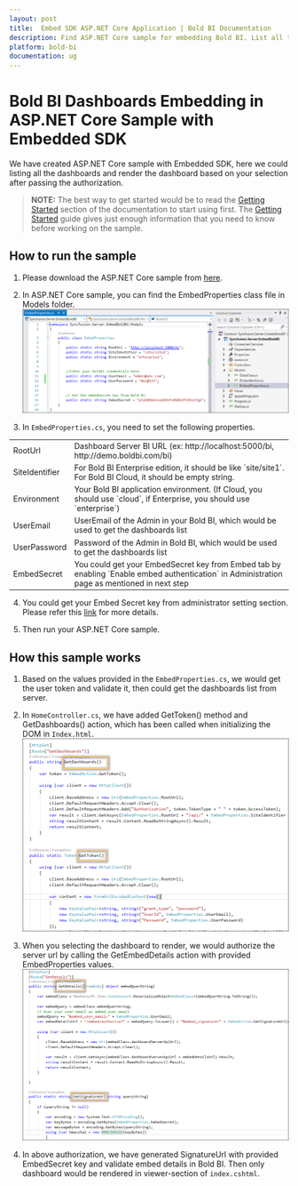 ```yaml
---
layout: post
title:  Embed SDK ASP.NET Core Application | Bold BI Documentation
description: Find ASP.NET Core sample for embedding Bold BI. List all the dashboards and render the dashboard based on your selection after passing the authorization.
platform: bold-bi
documentation: ug
---
```


# Bold BI Dashboards Embedding in ASP.NET Core Sample with Embedded SDK

We have created ASP.NET Core sample with Embedded SDK, here we could listing all the dashboards and render the dashboard based on your selection after passing the authorization.

> **NOTE:**  The best way to get started would be to read the [Getting Started](/embedded-bi/javascript-based/getting-started/) section of the documentation to start using first. The [Getting Started](/embedded-bi/javascript-based/getting-started/) guide gives just enough information that you need to know before working on the sample.  

## How to run the sample

1. Please download the ASP.NET Core sample from [here](https://embed-sdk.boldbi.com/getting-started/asp-net-core/sample.zip).  

2. In ASP.NET Core sample, you can find the EmbedProperties class file in Models folder.
![Properties](/static/assets/embedded/javascript/sample/images/core-properties.png)

3. In `EmbedProperties.cs`, you need to set the following properties.  

<meta charset="utf-8"/>
<table>
  <tbody>
    <tr>
        <td align="left">RootUrl</td>
        <td align="left">Dashboard Server BI URL (ex: http://localhost:5000/bi, http://demo.boldbi.com/bi)</td>
    </tr>
    <tr>
        <td align="left">SiteIdentifier</td>
        <td align="left">For Bold BI Enterprise edition, it should be like `site/site1`. For Bold BI Cloud, it should be empty string.</td>
    </tr>
    <tr>
        <td align="left">Environment</td>
        <td align="left">Your Bold BI application environment. (If Cloud, you should use `cloud`, if  Enterprise, you should use `enterprise`)</td>
    </tr>
    <tr>
        <td align="left">UserEmail</td>
        <td align="left">UserEmail of the Admin in your Bold BI, which would be used to get the dashboards list</td>
    </tr>
    <tr>
        <td align="left">UserPassword</td>
        <td align="left">Password of the Admin in Bold BI, which would be used to get the dashboards list</td>
    </tr>
    <tr>
        <td align="left">EmbedSecret</td>
        <td align="left">You could get your EmbedSecret key from Embed tab by enabling `Enable embed authentication` in Administration page as mentioned in next step</td>
    </tr>
  </tbody>
</table>


4. You could get your Embed Secret key from administrator setting section. Please refer this [link](/embedded-bi/site-administration/embed-settings/) for more details.  

5. Then run your ASP.NET Core sample.

## How this sample works

1. Based on the values provided in the `EmbedProperties.cs`, we would get the user token and validate it, then could get the dashboards list from server.

2. In `HomeController.cs`, we have added GetToken() method and GetDashboards() action, which has been called when initializing the DOM in `Index.html`.
![Initializing the DOM in Core](/static/assets/embedded/javascript/sample/images/core-home-getdashboard.png)

3. When you selecting the dashboard to render, we would authorize the server url by calling the GetEmbedDetails action with provided EmbedProperties values.
![Server Authorization in Core](/static/assets/embedded/javascript/sample/images/core-home-getdetails.png)

4. In above authorization, we have generated SignatureUrl with provided EmbedSecret key and validate embed details in Bold BI. Then only dashboard would be rendered in viewer-section of `index.cshtml`.

